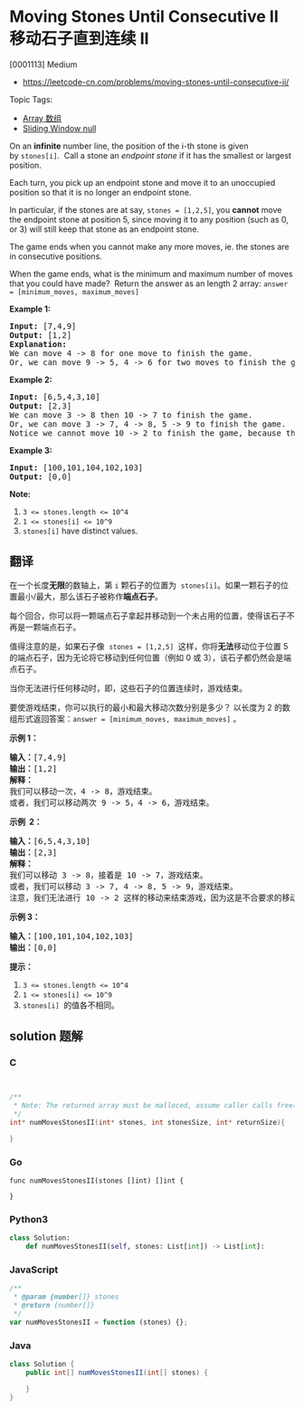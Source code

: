 # Moving Stones Until Consecutive II 移动石子直到连续 II

[0001113] Medium

- https://leetcode-cn.com/problems/moving-stones-until-consecutive-ii/

Topic Tags:

- [Array 数组](https://leetcode-cn.com/tag/array/)
- [Sliding Window null](https://leetcode-cn.com/tag/sliding-window/)

On an **infinite** number line, the position of the i-th stone is given by `stones[i]`.  Call a stone an _endpoint stone_ if it has the smallest or largest position.

Each turn, you pick up an endpoint stone and move it to an unoccupied position so that it is no longer an endpoint stone.

In particular, if the stones are at say, `stones = [1,2,5]`, you **cannot** move the endpoint stone at position 5, since moving it to any position (such as 0, or 3) will still keep that stone as an endpoint stone.

The game ends when you cannot make any more moves, ie. the stones are in consecutive positions.

When the game ends, what is the minimum and maximum number of moves that you could have made?  Return the answer as an length 2 array: `answer = [minimum_moves, maximum_moves]`

**Example 1:**

<pre><strong>Input: </strong><span id="example-input-1-1">[7,4,9]</span>
<strong>Output: </strong><span id="example-output-1">[1,2]</span>
<strong>Explanation: </strong>
We can move 4 -&gt; 8 for one move to finish the game.
Or, we can move 9 -&gt; 5, 4 -&gt; 6 for two moves to finish the game.
</pre>

**Example 2:**

<pre><strong>Input: </strong><span id="example-input-2-1">[6,5,4,3,10]</span>
<strong>Output: </strong><span id="example-output-2">[2,3]</span>
We can move 3 -&gt; 8 then 10 -&gt; 7 to finish the game.
Or, we can move 3 -&gt; 7, 4 -&gt; 8, 5 -&gt; 9 to finish the game.
Notice we cannot move 10 -&gt; 2 to finish the game, because that would be an illegal move.
</pre>

**Example 3:**

<pre><strong>Input: </strong><span id="example-input-3-1">[100,101,104,102,103]</span>
<strong>Output: </strong><span id="example-output-3">[0,0]</span></pre>

**Note:**

1.  `3 <= stones.length <= 10^4`
2.  `1 <= stones[i] <= 10^9`
3.  `stones[i]` have distinct values.

## 翻译

在一个长度**无限**的数轴上，第 `i` 颗石子的位置为  `stones[i]`。如果一颗石子的位置最小/最大，那么该石子被称作**端点石子**。

每个回合，你可以将一颗端点石子拿起并移动到一个未占用的位置，使得该石子不再是一颗端点石子。

值得注意的是，如果石子像  `stones = [1,2,5]`  这样，你将**无法**移动位于位置 5 的端点石子，因为无论将它移动到任何位置（例如 0 或 3），该石子都仍然会是端点石子。

当你无法进行任何移动时，即，这些石子的位置连续时，游戏结束。

要使游戏结束，你可以执行的最小和最大移动次数分别是多少？ 以长度为 2 的数组形式返回答案：`answer = [minimum_moves, maximum_moves]` 。

**示例 1：**

<pre><strong>输入：</strong>[7,4,9]
<strong>输出：</strong>[1,2]
<strong>解释：</strong>
我们可以移动一次，4 -&gt; 8，游戏结束。
或者，我们可以移动两次 9 -&gt; 5，4 -&gt; 6，游戏结束。
</pre>

**示例  2：**

<pre><strong>输入：</strong>[6,5,4,3,10]
<strong>输出：</strong>[2,3]
<strong>解释：</strong>
我们可以移动 3 -&gt; 8，接着是 10 -&gt; 7，游戏结束。
或者，我们可以移动 3 -&gt; 7, 4 -&gt; 8, 5 -&gt; 9，游戏结束。
注意，我们无法进行 10 -&gt; 2 这样的移动来结束游戏，因为这是不合要求的移动。
</pre>

**示例 3：**

<pre><strong>输入：</strong>[100,101,104,102,103]
<strong>输出：</strong>[0,0]</pre>

**提示：**

1.  `3 <= stones.length <= 10^4`
2.  `1 <= stones[i] <= 10^9`
3.  `stones[i]`  的值各不相同。

## solution 题解

### C

```c


/**
 * Note: The returned array must be malloced, assume caller calls free().
 */
int* numMovesStonesII(int* stones, int stonesSize, int* returnSize){

}
```

### Go

```golang
func numMovesStonesII(stones []int) []int {

}
```

### Python3

```python
class Solution:
    def numMovesStonesII(self, stones: List[int]) -> List[int]:

```

### JavaScript

```javascript
/**
 * @param {number[]} stones
 * @return {number[]}
 */
var numMovesStonesII = function (stones) {};
```

### Java

```java
class Solution {
    public int[] numMovesStonesII(int[] stones) {

    }
}
```
